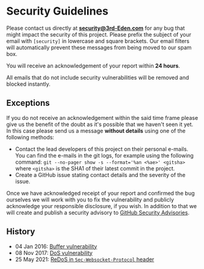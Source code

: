 # Security Guidelines

Please contact us directly at **security@3rd-Eden.com** for any bug that might
impact the security of this project. Please prefix the subject of your email
with `[security]` in lowercase and square brackets. Our email filters will
automatically prevent these messages from being moved to our spam box.

You will receive an acknowledgement of your report within **24 hours**.

All emails that do not include security vulnerabilities will be removed and
blocked instantly.

## Exceptions

If you do not receive an acknowledgement within the said time frame please give
us the benefit of the doubt as it's possible that we haven't seen it yet. In
this case please send us a message **without details** using one of the
following methods:

- Contact the lead developers of this project on their personal e-mails. You can
  find the e-mails in the git logs, for example using the following command:
  `git --no-pager show -s --format='%an <%ae>' <gitsha>` where `<gitsha>` is the
  SHA1 of their latest commit in the project.
- Create a GitHub issue stating contact details and the severity of the issue.

Once we have acknowledged receipt of your report and confirmed the bug ourselves
we will work with you to fix the vulnerability and publicly acknowledge your
responsible disclosure, if you wish. In addition to that we will create and
publish a security advisory to
[GitHub Security Advisories](https://github.com/websockets/ws/security/advisories).

## History

- 04 Jan 2016:
  [Buffer vulnerability](https://github.com/websockets/ws/releases/tag/1.0.1)
- 08 Nov 2017:
  [DoS vulnerability](https://github.com/websockets/ws/releases/tag/3.3.1)
- 25 May 2021:
  [ReDoS in `Sec-Websocket-Protocol` header](https://github.com/websockets/ws/releases/tag/7.4.6)
